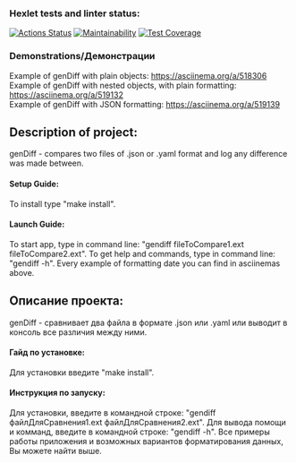 ### Hexlet tests and linter status:

[![Actions Status](https://github.com/ViktorFAlex/frontend-project-46/workflows/hexlet-check/badge.svg)](https://github.com/ViktorFAlex/frontend-project-46/actions)
[![Maintainability](https://api.codeclimate.com/v1/badges/9a9be89c302d18b51243/maintainability)](https://codeclimate.com/github/ViktorFAlex/frontend-project-46/maintainability)
[![Test Coverage](https://api.codeclimate.com/v1/badges/9a9be89c302d18b51243/test_coverage)](https://codeclimate.com/github/ViktorFAlex/frontend-project-46/test_coverage)

### Demonstrations/Демонстрации

Example of genDiff with plain objects: https://asciinema.org/a/518306    
Example of genDiff with nested objects, with plain formatting: https://asciinema.org/a/519132    
Example of genDiff with JSON formatting: https://asciinema.org/a/519139    

## Description of project:
genDiff - compares two files of .json or .yaml format and log any difference was made between.
#### Setup Guide: 
To install type "make install".
#### Launch Guide:
To start app, type in command line: "gendiff fileToCompare1.ext fileToCompare2.ext".
To get help and commands, type in command line: "gendiff -h".
Every example of formatting date you can find in asciinemas above.    
## Описание проекта:
genDiff - сравнивает два файла в формате .json или .yaml или выводит в консоль все различия между ними.
#### Гайд по установке:
Для установки введите "make install".
#### Инструкция по запуску: 
Для установки, введите в командной строке: "gendiff файлДляСравнения1.ext файлДляСравнения2.ext".
Для вывода помощи и комманд, введите в командной строке: "gendiff -h".
Все примеры работы приложения и возможных вариантов форматирования данных, Вы можете найти выше.

